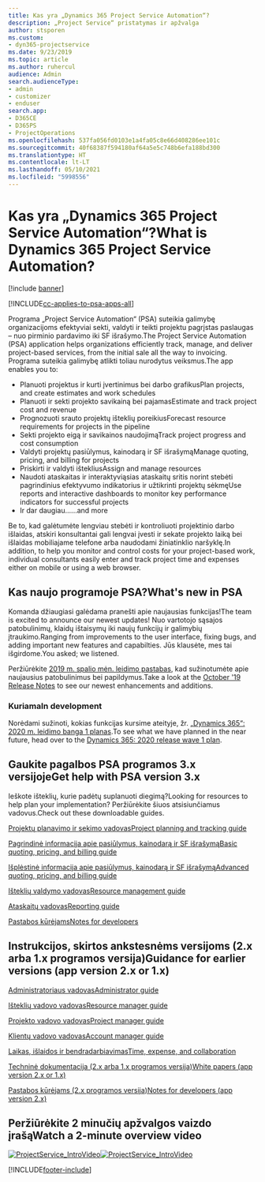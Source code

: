 ```yaml
---
title: Kas yra „Dynamics 365 Project Service Automation“?
description: „Project Service“ pristatymas ir apžvalga
author: stsporen
ms.custom:
- dyn365-projectservice
ms.date: 9/23/2019
ms.topic: article
ms.author: ruhercul
audience: Admin
search.audienceType:
- admin
- customizer
- enduser
search.app:
- D365CE
- D365PS
- ProjectOperations
ms.openlocfilehash: 537fa056fd0103e1a4fa05c8e66d408286ee101c
ms.sourcegitcommit: 40f68387f594180af64a5e5c748b6efa188bd300
ms.translationtype: HT
ms.contentlocale: lt-LT
ms.lasthandoff: 05/10/2021
ms.locfileid: "5998556"
---
```

# <a name="what-is-dynamics-365-project-service-automation"></a><span data-ttu-id="0bee9-103">Kas yra „Dynamics 365 Project Service Automation“?</span><span class="sxs-lookup"><span data-stu-id="0bee9-103">What is Dynamics 365 Project Service Automation?</span></span>

[!include [banner](../includes/psa-now-project-operations.md)]

[!INCLUDE[cc-applies-to-psa-apps-all](../includes/cc-applies-to-psa-apps-all.md)]

<span data-ttu-id="0bee9-104">Programa „Project Service Automation“ (PSA) suteikia galimybę organizacijoms efektyviai sekti, valdyti ir teikti projektu pagrįstas paslaugas – nuo pirminio pardavimo iki SF išrašymo.</span><span class="sxs-lookup"><span data-stu-id="0bee9-104">The Project Service Automation (PSA) application helps organizations efficiently track, manage, and deliver project-based services, from the initial sale all the way to invoicing.</span></span> <span data-ttu-id="0bee9-105">Programa suteikia galimybę atlikti toliau nurodytus veiksmus.</span><span class="sxs-lookup"><span data-stu-id="0bee9-105">The app enables you to:</span></span>

- <span data-ttu-id="0bee9-106">Planuoti projektus ir kurti įvertinimus bei darbo grafikus</span><span class="sxs-lookup"><span data-stu-id="0bee9-106">Plan projects, and create estimates and work schedules</span></span>
- <span data-ttu-id="0bee9-107">Planuoti ir sekti projekto savikainą bei pajamas</span><span class="sxs-lookup"><span data-stu-id="0bee9-107">Estimate and track project cost and revenue</span></span>
- <span data-ttu-id="0bee9-108">Prognozuoti srauto projektų išteklių poreikius</span><span class="sxs-lookup"><span data-stu-id="0bee9-108">Forecast resource requirements for projects in the pipeline</span></span>
- <span data-ttu-id="0bee9-109">Sekti projekto eigą ir savikainos naudojimą</span><span class="sxs-lookup"><span data-stu-id="0bee9-109">Track project progress and cost consumption</span></span>
- <span data-ttu-id="0bee9-110">Valdyti projektų pasiūlymus, kainodarą ir SF išrašymą</span><span class="sxs-lookup"><span data-stu-id="0bee9-110">Manage quoting, pricing, and billing for projects</span></span>
- <span data-ttu-id="0bee9-111">Priskirti ir valdyti išteklius</span><span class="sxs-lookup"><span data-stu-id="0bee9-111">Assign and manage resources</span></span>
- <span data-ttu-id="0bee9-112">Naudoti ataskaitas ir interaktyviąsias ataskaitų sritis norint stebėti pagrindinius efektyvumo indikatorius ir užtikrinti projektų sėkmę</span><span class="sxs-lookup"><span data-stu-id="0bee9-112">Use reports and interactive dashboards to monitor key performance indicators for successful projects</span></span>
- <span data-ttu-id="0bee9-113">Ir dar daugiau...</span><span class="sxs-lookup"><span data-stu-id="0bee9-113">...and more</span></span>

<span data-ttu-id="0bee9-114">Be to, kad galėtumėte lengviau stebėti ir kontroliuoti projektinio darbo išlaidas, atskiri konsultantai gali lengvai įvesti ir sekate projekto laiką bei išlaidas mobiliajame telefone arba naudodami žiniatinklio naršyklę.</span><span class="sxs-lookup"><span data-stu-id="0bee9-114">In addition, to help you monitor and control costs for your project-based work, individual consultants easily enter and track project time and expenses either on mobile or using a web browser.</span></span>

## <a name="whats-new-in-psa"></a><span data-ttu-id="0bee9-115">Kas naujo programoje PSA?</span><span class="sxs-lookup"><span data-stu-id="0bee9-115">What's new in PSA</span></span>
<span data-ttu-id="0bee9-116">Komanda džiaugiasi galėdama pranešti apie naujausias funkcijas!</span><span class="sxs-lookup"><span data-stu-id="0bee9-116">The team is excited to announce our newest updates!</span></span> <span data-ttu-id="0bee9-117">Nuo vartotojo sąsajos patobulinimų, klaidų ištaisymų iki naujų funkcijų ir galimybių įtraukimo.</span><span class="sxs-lookup"><span data-stu-id="0bee9-117">Ranging from improvements to the user interface, fixing bugs, and adding important new features and capabilties.</span></span> <span data-ttu-id="0bee9-118">Jūs klausėte, mes tai išgirdome.</span><span class="sxs-lookup"><span data-stu-id="0bee9-118">You asked; we listened.</span></span>

<span data-ttu-id="0bee9-119">Peržiūrėkite [2019 m. spalio mėn. leidimo pastabas](/dynamics365-release-plan/2019wave2/index), kad sužinotumėte apie naujausius patobulinimus bei papildymus.</span><span class="sxs-lookup"><span data-stu-id="0bee9-119">Take a look at the [October '19 Release Notes](/dynamics365-release-plan/2019wave2/index) to see our newest enhancements and additions.</span></span>

### <a name="in-development"></a><span data-ttu-id="0bee9-120">Kuriama</span><span class="sxs-lookup"><span data-stu-id="0bee9-120">In development</span></span>
<span data-ttu-id="0bee9-121">Norėdami sužinoti, kokias funkcijas kursime ateityje, žr. [„Dynamics 365“: 2020 m. leidimo banga 1 planas](/dynamics365-release-plan/2020wave1/index).</span><span class="sxs-lookup"><span data-stu-id="0bee9-121">To see what we have planned in the near future, head over to the [Dynamics 365: 2020 release wave 1 plan](/dynamics365-release-plan/2020wave1/index).</span></span>

## <a name="get-help-with-psa-version-3x"></a><span data-ttu-id="0bee9-122">Gaukite pagalbos PSA programos 3.x versijoje</span><span class="sxs-lookup"><span data-stu-id="0bee9-122">Get help with PSA version 3.x</span></span>
<span data-ttu-id="0bee9-123">Ieškote išteklių, kurie padėtų suplanuoti diegimą?</span><span class="sxs-lookup"><span data-stu-id="0bee9-123">Looking for resources to help plan your implementation?</span></span> <span data-ttu-id="0bee9-124">Peržiūrėkite šiuos atsisiunčiamus vadovus.</span><span class="sxs-lookup"><span data-stu-id="0bee9-124">Check out these downloadable guides.</span></span>

 [<span data-ttu-id="0bee9-125">Projektų planavimo ir sekimo vadovas</span><span class="sxs-lookup"><span data-stu-id="0bee9-125">Project planning and tracking guide</span></span>](../psa/implementation-guides/project-planning-tracking.md)

 [<span data-ttu-id="0bee9-126">Pagrindinė informacija apie pasiūlymus, kainodarą ir SF išrašymą</span><span class="sxs-lookup"><span data-stu-id="0bee9-126">Basic quoting, pricing, and billing guide</span></span>](../psa/implementation-guides/begin-quoting-pricing-billing.md)

 [<span data-ttu-id="0bee9-127">Išplėstinė informacija apie pasiūlymus, kainodarą ir SF išrašymą</span><span class="sxs-lookup"><span data-stu-id="0bee9-127">Advanced quoting, pricing, and billing guide</span></span>](../psa/implementation-guides/adv-quoting-pricing-billing.md)

 [<span data-ttu-id="0bee9-128">Išteklių valdymo vadovas</span><span class="sxs-lookup"><span data-stu-id="0bee9-128">Resource management guide</span></span>](../psa/implementation-guides/resource-management-guide.md)

 [<span data-ttu-id="0bee9-129">Ataskaitų vadovas</span><span class="sxs-lookup"><span data-stu-id="0bee9-129">Reporting guide</span></span>](../psa/implementation-guides/reporting-guide.md)

 [<span data-ttu-id="0bee9-130">Pastabos kūrėjams</span><span class="sxs-lookup"><span data-stu-id="0bee9-130">Notes for developers</span></span>](../psa/developer-guides/overview-dev-notes-v3.x.md)

## <a name="guidance-for-earlier-versions-app-version-2x-or-1x"></a><span data-ttu-id="0bee9-131">Instrukcijos, skirtos ankstesnėms versijoms (2.x arba 1.x programos versija)</span><span class="sxs-lookup"><span data-stu-id="0bee9-131">Guidance for earlier versions (app version 2.x or 1.x)</span></span>
 [<span data-ttu-id="0bee9-132">Administratoriaus vadovas</span><span class="sxs-lookup"><span data-stu-id="0bee9-132">Administrator guide</span></span>](../psa/admin-guide.md)

 [<span data-ttu-id="0bee9-133">Išteklių vadovo vadovas</span><span class="sxs-lookup"><span data-stu-id="0bee9-133">Resource manager guide</span></span>](../psa/resource-manager-guide.md)

 [<span data-ttu-id="0bee9-134">Projekto vadovo vadovas</span><span class="sxs-lookup"><span data-stu-id="0bee9-134">Project manager guide</span></span>](../psa/project-manager-guide.md)

 [<span data-ttu-id="0bee9-135">Klientų vadovo vadovas</span><span class="sxs-lookup"><span data-stu-id="0bee9-135">Account manager guide</span></span>](../psa/account-manager-guide.md)

 [<span data-ttu-id="0bee9-136">Laikas, išlaidos ir bendradarbiavimas</span><span class="sxs-lookup"><span data-stu-id="0bee9-136">Time, expense, and collaboration</span></span>](../psa/time-expense-collaboration-guide.md)

 [<span data-ttu-id="0bee9-137">Techninė dokumentacija (2.x arba 1.x programos versija)</span><span class="sxs-lookup"><span data-stu-id="0bee9-137">White papers (app version 2.x or 1.x)</span></span>](../psa/white-papers.md)

 [<span data-ttu-id="0bee9-138">Pastabos kūrėjams (2.x programos versija)</span><span class="sxs-lookup"><span data-stu-id="0bee9-138">Notes for developers (app version 2.x)</span></span>](../psa/developer-guides/add-custom-qoi-forms-v2.x.md)

 ## <a name="watch-a-2-minute-overview-video"></a><span data-ttu-id="0bee9-139">Peržiūrėkite 2 minučių apžvalgos vaizdo įrašą</span><span class="sxs-lookup"><span data-stu-id="0bee9-139">Watch a 2-minute overview video</span></span>
 <a name="heroArea"></a> <span data-ttu-id="0bee9-140">[![ProjectService_IntroVideo](../psa/media/project-service-intro-video.png "ProjectService_IntroVideo")](https://go.microsoft.com/fwlink/p/?LinkId=799457)</span><span class="sxs-lookup"><span data-stu-id="0bee9-140">[![ProjectService_IntroVideo](../psa/media/project-service-intro-video.png "ProjectService_IntroVideo")](https://go.microsoft.com/fwlink/p/?LinkId=799457)</span></span>




[!INCLUDE[footer-include](../includes/footer-banner.md)]